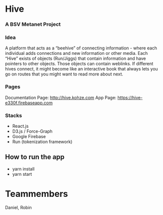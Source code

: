 # Hive 
### A BSV Metanet Project

### Idea

A platform that acts as a “beehive” of connecting information - where each individual adds connections and new information or other media. Each “Hive” exists of objects (Run/Jiggs) that contain information and have pointers to other objects. Those objects can contain weblinks. If different hives connect, it might become like an interactive book that always lets you go on routes that you might want to read more about next.

### Pages

Documentation Page: http://hive.kohze.com
App Page: https://hive-e330f.firebaseapp.com

### Stacks

- React.js
- D3.js / Force-Graph
- Google Firebase
- Run (tokenization framework)

## How to run the app

- yarn install
- yarn start

# Teammembers

Daniel,
Robin

